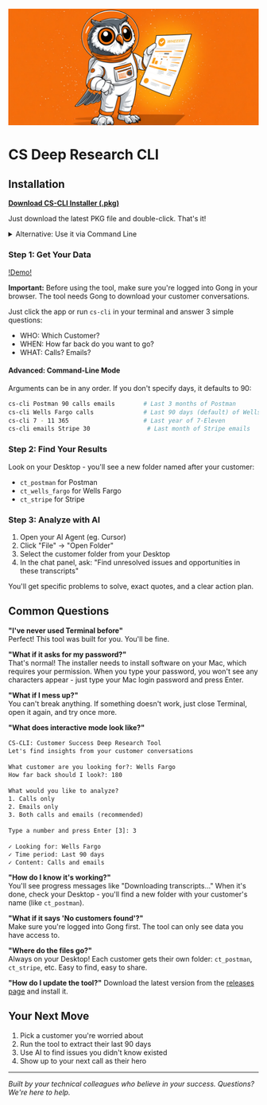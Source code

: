 ![CS-Transcript-CLI Banner](banner.jpg)

# CS Deep Research CLI

## Installation

**[Download CS-CLI Installer (.pkg)](https://github.com/postman-cs/cs-cli/releases/latest/download/cs-cli-macos.pkg)**

Just download the latest PKG file and double-click. That's it!

<details>
<summary>Alternative: Use it via Command Line</summary>

```bash
curl -s https://raw.githubusercontent.com/postman-cs/cs-cli/main/install.sh | bash
```
```bash
source ~/.zshrc && cs-cli
```
</details>

### Step 1: Get Your Data

[!Demo!](demo.gif)

**Important:** Before using the tool, make sure you're logged into Gοng in your browser. The tool needs Gοng to download your customer conversations.

Just click the app or run `cs-cli` in your terminal and answer 3 simple questions: 
- WHO: Which Customer?
- WHEN: How far back do you want to go?
- WHAT: Calls? Emails?

#### Advanced: Command-Line Mode
Arguments can be in any order. If you don't specify days, it defaults to 90:
```bash
cs-cli Postman 90 calls emails        # Last 3 months of Postman
cs-cli Wells Fargo calls              # Last 90 days (default) of Wells Fargo calls
cs-cli 7 - 11 365                     # Last year of 7-Eleven
cs-cli emails Stripe 30                # Last month of Stripe emails
```

### Step 2: Find Your Results

Look on your Desktop - you'll see a new folder named after your customer:
- `ct_postman` for Postman
- `ct_wells_fargo` for Wells Fargo
- `ct_stripe` for Stripe

### Step 3: Analyze with AI

1. Open your AI Agent (eg. Cursor)
2. Click "File" → "Open Folder"
3. Select the customer folder from your Desktop
4. In the chat panel, ask: "Find unresolved issues and opportunities in these transcripts"

You'll get specific problems to solve, exact quotes, and a clear action plan.

## Common Questions

**"I've never used Terminal before"**  
Perfect! This tool was built for you. You'll be fine.

**"What if it asks for my password?"**  
That's normal! The installer needs to install software on your Mac, which requires your permission. When you type your password, you won't see any characters appear - just type your Mac login password and press Enter.

**"What if I mess up?"**  
You can't break anything. If something doesn't work, just close Terminal, open it again, and try once more.

**"What does interactive mode look like?"**  
```
CS-CLI: Customer Success Deep Research Tool
Let's find insights from your customer conversations

What customer are you looking for?: Wells Fargo
How far back should I look?: 180

What would you like to analyze?
1. Calls only
2. Emails only  
3. Both calls and emails (recommended)

Type a number and press Enter [3]: 3

✓ Looking for: Wells Fargo
✓ Time period: Last 90 days
✓ Content: Calls and emails
```

**"How do I know it's working?"**  
You'll see progress messages like "Downloading transcripts..." When it's done, check your Desktop - you'll find a new folder with your customer's name (like `ct_postman`).

**"What if it says 'No customers found'?"**  
Make sure you're logged into Gοng first. The tool can only see data you have access to.

**"Where do the files go?"**  
Always on your Desktop! Each customer gets their own folder: `ct_postman`, `ct_stripe`, etc. Easy to find, easy to share.

**"How do I update the tool?"**
Download the latest version from the [releases page](https://github.com/postman-cs/cs-cli/releases/latest) and install it.

## Your Next Move

1. Pick a customer you're worried about
2. Run the tool to extract their last 90 days
3. Use AI to find issues you didn't know existed
4. Show up to your next call as their hero

---

*Built by your technical colleagues who believe in your success. Questions? We're here to help.*
